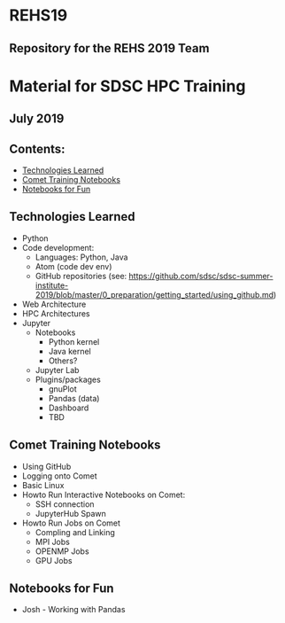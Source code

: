 # REHS19
## Repository for the REHS 2019 Team

#  Material for  SDSC HPC Training
## July 2019

## <a name="top">Contents:
* [Technologies Learned](#techs-learn)
* [Comet Training Notebooks](#comet-train-notebooks)
* [Notebooks for Fun](#notebooks-for-fun)


## Technologies Learned <a name="techs-learn"></a>
* Python
* Code development:
  * Languages: Python, Java
  * Atom (code dev env)
  * GitHub repositories (see: https://github.com/sdsc/sdsc-summer-institute-2019/blob/master/0_preparation/getting_started/using_github.md)
* Web Architecture
* HPC Architectures
* Jupyter 
  * Notebooks
    * Python kernel
    * Java kernel
    * Others?
  * Jupyter Lab
  * Plugins/packages
    * gnuPlot
    * Pandas (data)
    * Dashboard
    * TBD
  

## Comet Training Notebooks <a name="comet-train-notebooks"></a>
* Using GitHub
* Logging onto Comet
* Basic Linux
* Howto Run Interactive Notebooks on Comet:
  * SSH connection
  * JupyterHub Spawn
* Howto Run Jobs on Comet
  * Compling and Linking
  * MPI Jobs 
  * OPENMP Jobs
  * GPU Jobs

## Notebooks for Fun <a name="notebooks-for-fun"></a>
* Josh - Working with Pandas
